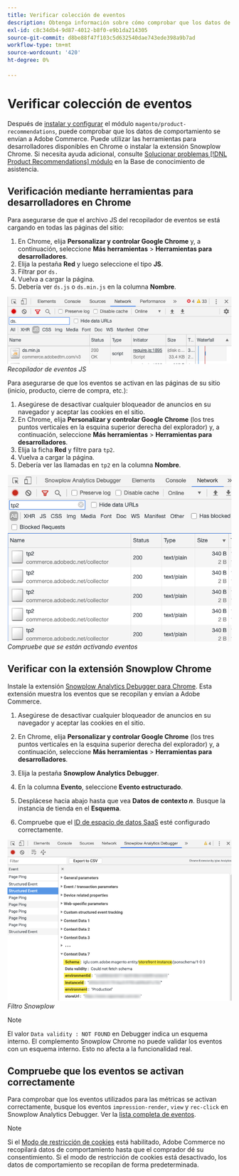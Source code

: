 ```yaml
---
title: Verificar colección de eventos
description: Obtenga información sobre cómo comprobar que los datos de comportamiento se envían a Adobe Commerce.
exl-id: c8c34db4-9d87-4012-b8f0-e9b1da214305
source-git-commit: d8be88f47f103c5d632540dae743ede398a9b7ad
workflow-type: tm+mt
source-wordcount: '420'
ht-degree: 0%

---
```


# Verificar colección de eventos

Después de [instalar y configurar](install-configure.md) el módulo `magento/product-recommendations`, puede comprobar que los datos de comportamiento se envían a Adobe Commerce. Puede utilizar las herramientas para desarrolladores disponibles en Chrome o instalar la extensión Snowplow Chrome. Si necesita ayuda adicional, consulte [Solucionar problemas [!DNL Product Recommendations] módulo](https://experienceleague.adobe.com/docs/commerce-knowledge-base/kb/troubleshooting/miscellaneous/troubleshoot-product-recommendations-module-in-magento-commerce.html) en la Base de conocimiento de asistencia.

## Verificación mediante herramientas para desarrolladores en Chrome

Para asegurarse de que el archivo JS del recopilador de eventos se está cargando en todas las páginas del sitio:

1. En Chrome, elija **Personalizar y controlar Google Chrome** y, a continuación, seleccione **Más herramientas** > **Herramientas para desarrolladores**.
1. Elija la pestaña **Red** y luego seleccione el tipo **JS**.
1. Filtrar por `ds.`
1. Vuelva a cargar la página.
1. Debería ver `ds.js` o `ds.min.js` en la columna **Nombre**.

![Recopilador de eventos JS](assets/filter-ds.png)
_Recopilador de eventos JS_

Para asegurarse de que los eventos se activan en las páginas de su sitio (inicio, producto, cierre de compra, etc.):

1. Asegúrese de desactivar cualquier bloqueador de anuncios en su navegador y aceptar las cookies en el sitio.
1. En Chrome, elija **Personalizar y controlar Google Chrome** (los tres puntos verticales en la esquina superior derecha del explorador) y, a continuación, seleccione **Más herramientas** > **Herramientas para desarrolladores**.
1. Elija la ficha **Red** y filtre para `tp2`.
1. Vuelva a cargar la página.
1. Debería ver las llamadas en `tp2` en la columna **Nombre**.

![Desencadenando eventos](assets/filter-tp2.png)
_Compruebe que se están activando eventos_

## Verificar con la extensión Snowplow Chrome

Instale la extensión [Snowplow Analytics Debugger para Chrome](https://chrome.google.com/webstore/detail/snowplow-analytics-debugg/jbnlcgeengmijcghameodeaenefieedm). Esta extensión muestra los eventos que se recopilan y envían a Adobe Commerce.

1. Asegúrese de desactivar cualquier bloqueador de anuncios en su navegador y aceptar las cookies en el sitio.

1. En Chrome, elija **Personalizar y controlar Google Chrome** (los tres puntos verticales en la esquina superior derecha del explorador) y, a continuación, seleccione **Más herramientas** > **Herramientas para desarrolladores**.

1. Elija la pestaña **Snowplow Analytics Debugger**.

1. En la columna **Evento**, seleccione **Evento estructurado**.

1. Desplácese hacia abajo hasta que vea **Datos de contexto _n_**. Busque la instancia de tienda en el **Esquema**.

1. Compruebe que el [ID de espacio de datos SaaS](https://experienceleague.adobe.com/docs/commerce-admin/config/services/saas.html) esté configurado correctamente.

![Filtro Snowplow](assets/snowplow-filter.png)
_Filtro Snowplow_

>[!NOTE]
>
> El valor `Data validity : NOT FOUND` en Debugger indica un esquema interno. El complemento Snowplow Chrome no puede validar los eventos con un esquema interno. Esto no afecta a la funcionalidad real.

## Compruebe que los eventos se activan correctamente

Para comprobar que los eventos utilizados para las métricas se activan correctamente, busque los eventos `impression-render`, `view` y `rec-click` en Snowplow Analytics Debugger. Ver la [lista completa de eventos](https://experienceleague.adobe.com/docs/commerce-merchant-services/product-recommendations/developer/events.html).

>[!NOTE]
>
> Si el [Modo de restricción de cookies](https://experienceleague.adobe.com/docs/commerce-admin/start/compliance/privacy/compliance-cookie-law.html) está habilitado, Adobe Commerce no recopilará datos de comportamiento hasta que el comprador dé su consentimiento. Si el modo de restricción de cookies está desactivado, los datos de comportamiento se recopilan de forma predeterminada.
